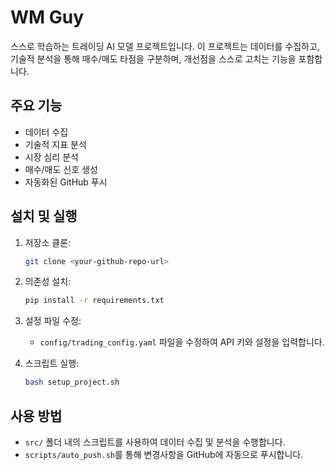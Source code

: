 # WM Guy

스스로 학습하는 트레이딩 AI 모델 프로젝트입니다. 이 프로젝트는 데이터를 수집하고, 기술적 분석을 통해 매수/매도 타점을 구분하며, 개선점을 스스로 고치는 기능을 포함합니다.

## 주요 기능

- 데이터 수집
- 기술적 지표 분석
- 시장 심리 분석
- 매수/매도 신호 생성
- 자동화된 GitHub 푸시

## 설치 및 실행

1. 저장소 클론:
   ```bash
   git clone <your-github-repo-url>
   ```

2. 의존성 설치:
   ```bash
   pip install -r requirements.txt
   ```

3. 설정 파일 수정:
   - `config/trading_config.yaml` 파일을 수정하여 API 키와 설정을 입력합니다.

4. 스크립트 실행:
   ```bash
   bash setup_project.sh
   ```

## 사용 방법

- `src/` 폴더 내의 스크립트를 사용하여 데이터 수집 및 분석을 수행합니다.
- `scripts/auto_push.sh`를 통해 변경사항을 GitHub에 자동으로 푸시합니다.

